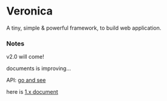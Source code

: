 Veronica
========

A tiny, simple & powerful framework, to build web application.

### Notes

v2.0 will come!

documents is improving...

API: [go and see](http://gochant.github.io/veronica/api)

here is [1.x document](http://gochant.github.io/veronica/v1.x)
